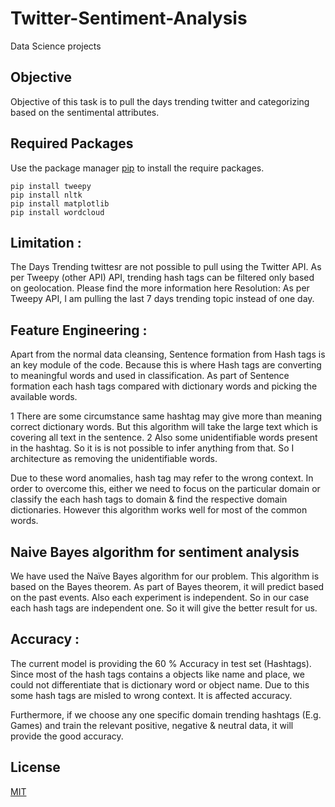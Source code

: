 # Twitter-Sentiment-Analysis
Data Science projects

## Objective
Objective of this task is to pull the days trending twitter and categorizing based on the
sentimental attributes.

## Required Packages

Use the package manager [pip](https://pip.pypa.io/en/stable/) to install the require packages.

```
pip install tweepy 
pip install nltk 
pip install matplotlib 
pip install wordcloud  
```

## Limitation :
The Days Trending twittesr are not possible to pull using the Twitter API. As per
Tweepy (other API) API, trending hash tags can be filtered only based on geolocation.
Please find the more information here
Resolution: As per Tweepy API, I am pulling the last 7 days trending topic instead of
one day.

## Feature Engineering :
Apart from the normal data cleansing, Sentence formation from Hash tags is an key
module of the code. Because this is where Hash tags are converting to meaningful words
and used in classification.
As part of Sentence formation each hash tags compared with dictionary words and
picking the available words.

1 There are some circumstance same hashtag may give more than meaning correct
dictionary words. But this algorithm will take the large text which is covering all text
in the sentence.
2 Also some unidentifiable words present in the hashtag. So it is is not possible to infer
anything from that. So I architecture as removing the unidentifiable words.

Due to these word anomalies, hash tag may refer to the wrong context. In order to
overcome this, either we need to focus on the particular domain or classify the each
hash tags to domain & find the respective domain dictionaries. However this algorithm
works well for most of the common words.

## Naive Bayes algorithm for sentiment analysis

We have used the Naïve Bayes algorithm for our problem. This algorithm is based on
the Bayes theorem. As part of Bayes theorem, it will predict based on the past events. Also
each experiment is independent. So in our case each hash tags are independent one. So it
will give the better result for us.

## Accuracy :

The current model is providing the 60 % Accuracy in test set (Hashtags). Since most
of the hash tags contains a objects like name and place, we could not differentiate that is
dictionary word or object name. Due to this some hash tags are misled to wrong context. It
is affected accuracy.

Furthermore, if we choose any one specific domain trending hashtags (E.g. Games)
and train the relevant positive, negative & neutral data, it will provide the good accuracy.

## License

[MIT](https://choosealicense.com/licenses/mit/)
